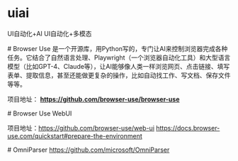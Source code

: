 # uiai
UI自动化+AI
UI自动化+多模态

# Browser Use
是一个开源库，用Python写的，专门让AI来控制浏览器完成各种任务。它结合了自然语言处理、Playwright（一个浏览器自动化工具）和大型语言模型（比如GPT-4、Claude等），让AI能够像人类一样浏览网页、点击链接、填写表单、提取信息，甚至还能做更复杂的操作，比如自动找工作、写文档、保存文件等等。

项目地址：
**https://github.com/browser-use/browser-use**




# Browser Use WebUI

项目地址：https://github.com/browser-use/web-ui
https://docs.browser-use.com/quickstart#prepare-the-environment



# OmniParser
https://github.com/microsoft/OmniParser
